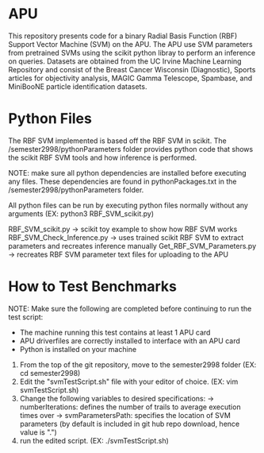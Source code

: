 # APU
This repository presents code for a binary Radial Basis Function (RBF) Support Vector Machine (SVM) on the APU. The APU use SVM parameters from pretrained SVMs using the scikit python libray to perform an inference on queries. Datasets are obtained from the UC Irvine Machine Learning Repository and consist of the Breast Cancer Wisconsin (Diagnostic), Sports articles for objectivity analysis, MAGIC Gamma Telescope, Spambase, and MiniBooNE particle identification datasets. 

# Python Files

The RBF SVM implemented is based off the RBF SVM in scikit. The /semester2998/pythonParameters folder provides python code that shows the scikit RBF SVM tools and how inference is performed.

NOTE: make sure all python dependencies are installed before executing any files. These dependencies are found in pythonPackages.txt in the /semester2998/pythonParameters folder.

All python files can be run by executing python files normally without any arguments (EX: python3 RBF_SVM_scikit.py)

RBF_SVM_scikit.py -> scikit toy example to show how RBF SVM works
RBF_SVM_Check_Inference.py -> uses trained scikit RBF SVM to extract parameters and recreates inference manually
Get_RBF_SVM_Parameters.py -> recreates RBF SVM parameter text files for uploading to the APU 


# How to Test Benchmarks

NOTE: Make sure the following are completed before continuing to run the test script:
- The machine running this test contains at least 1 APU card
- APU driverfiles are correctly installed to interface with an APU card
- Python is installed on your machine

1. From the top of the git repository, move to the semester2998 folder (EX: cd semester2998)
2. Edit the "svmTestScript.sh" file with your editor of choice. (EX: vim svmTestScript.sh)
3. Change the following variables to desired specifications:
   -> numberIterations: defines the number of trails to average execution times over
   -> svmParametersPath: specifies the location of SVM parameters (by default is included in git hub repo download, hence value is ".")
4. run the edited script. (EX: ./svmTestScript.sh)
